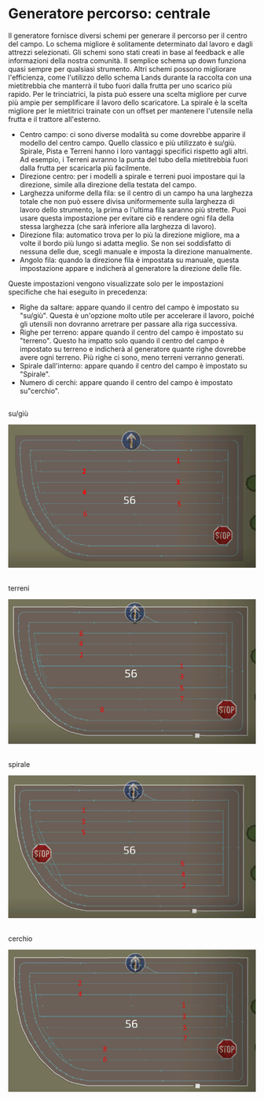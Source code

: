 # Generatore percorso: centrale


Il generatore fornisce diversi schemi per generare il percorso per il centro del campo. 
Lo schema migliore è solitamente determinato dal lavoro e dagli attrezzi selezionati. 
Gli schemi sono stati creati in base al feedback e alle informazioni della nostra comunità. 
Il semplice schema up down funziona quasi sempre per qualsiasi strumento. 
Altri schemi possono migliorare l'efficienza, come l'utilizzo dello schema Lands durante la raccolta con una mietitrebbia che manterrà il tubo fuori dalla frutta per uno scarico più rapido. 
Per le trinciatrici, la pista può essere una scelta migliore per curve più ampie per semplificare il lavoro dello scaricatore. 
La spirale è la scelta migliore per le mietitrici trainate con un offset per mantenere l'utensile nella frutta e il trattore all'esterno.



- Centro campo: ci sono diverse modalità su come dovrebbe apparire il modello del centro campo. Quello classico e più utilizzato è su/giù.
Spirale, Pista e Terreni hanno i loro vantaggi specifici rispetto agli altri. Ad esempio, i Terreni avranno la punta del tubo della mietitrebbia fuori dalla frutta per scaricarla più facilmente.
- Direzione centro: per i modelli a spirale e terreni puoi impostare qui la direzione, simile alla direzione della testata del campo.
- Larghezza uniforme della fila: se il centro di un campo ha una larghezza totale che non può essere divisa uniformemente sulla larghezza di lavoro dello strumento, la prima o l'ultima fila saranno più strette. Puoi usare questa impostazione per evitare ciò e rendere ogni fila della stessa larghezza (che sarà inferiore alla larghezza di lavoro).
- Direzione fila: automatico trova per lo più la direzione migliore, ma a volte il bordo più lungo si adatta meglio. Se non sei soddisfatto di nessuna delle due, scegli manuale e imposta la direzione manualmente.
- Angolo fila: quando la direzione fila è impostata su manuale, questa impostazione appare e indicherà al generatore la direzione delle file.

Queste impostazioni vengono visualizzate solo per le impostazioni specifiche che hai eseguito in precedenza:
- Righe da saltare: appare quando il centro del campo è impostato su "su/giù". Questa è un'opzione molto utile per accelerare il lavoro, poiché gli utensili non dovranno arretrare per passare alla riga successiva.
- Righe per terreno: appare quando il centro del campo è impostato su "terreno". Questo ha impatto solo quando il centro del campo è impostato su terreno e indicherà al generatore quante righe dovrebbe avere ogni terreno. Più righe ci sono, meno terreni verranno generati.
- Spirale dall'interno: appare quando il centro del campo è impostato su "Spirale".
- Numero di cerchi: appare quando il centro del campo è impostato su"cerchio".


## 
su/giù


![Image](/translation_data/updown_0_0_1024_591.png)

## 
terreni


![Image](/translation_data/lands_0_0_1024_599.png)

## 
spirale


![Image](/translation_data/spiral_0_0_1024_590.png)

## 
cerchio


![Image](/translation_data/racetrack_0_0_1024_589.png)

